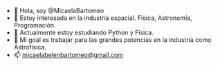 - 👋 Hola, soy @MicaelaBartomeo
- 👀 Estoy interesada en la industria espacial. Física, Astronomía, Programación.
- 🌱 Actualmente estoy estudiando Python y Física.
- 💞️ Mi goal es trabajar para las grandes potencias en la industria como Astrofísica.
- 📫 micaelabelenbartomeo@gmail.com

<!---
MicaelaBartomeo/MicaelaBartomeo is a ✨ special ✨ repository because its `README.md` (this file) appears on your GitHub profile.
You can click the Preview link to take a look at your changes.
--->
